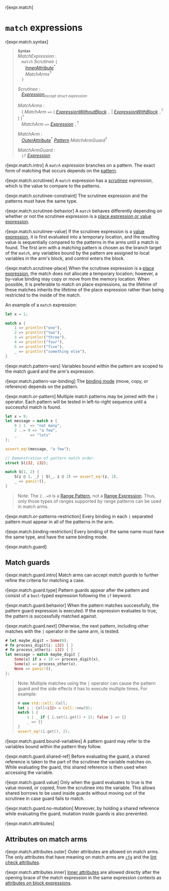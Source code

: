 r[expr.match]
# `match` expressions

r[expr.match.syntax]
> **<sup>Syntax</sup>**\
> _MatchExpression_ :\
> &nbsp;&nbsp; `match` _Scrutinee_ `{`\
> &nbsp;&nbsp; &nbsp;&nbsp; [_InnerAttribute_]<sup>\*</sup>\
> &nbsp;&nbsp; &nbsp;&nbsp; _MatchArms_<sup>?</sup>\
> &nbsp;&nbsp; `}`
>
>_Scrutinee_ :\
> &nbsp;&nbsp; [_Expression_]<sub>_except struct expression_</sub>
>
> _MatchArms_ :\
> &nbsp;&nbsp; ( _MatchArm_ `=>`
>                             ( [_ExpressionWithoutBlock_][_Expression_] `,`
>                             | [_ExpressionWithBlock_][_Expression_] `,`<sup>?</sup> )
>                           )<sup>\*</sup>\
> &nbsp;&nbsp; _MatchArm_ `=>` [_Expression_] `,`<sup>?</sup>
>
> _MatchArm_ :\
> &nbsp;&nbsp; [_OuterAttribute_]<sup>\*</sup> [_Pattern_] _MatchArmGuard_<sup>?</sup>
>
> _MatchArmGuard_ :\
> &nbsp;&nbsp; `if` [_Expression_]

r[expr.match.intro]
A *`match` expression* branches on a pattern.
The exact form of matching that occurs depends on the [pattern].

r[expr.match.scrutinee]
A `match` expression has a *[scrutinee] expression*, which is the value to compare to the patterns.

r[expr.match.scrutinee-constraint]
The scrutinee expression and the patterns must have the same type.

r[expr.match.scrutinee-behavior]
A `match` behaves differently depending on whether or not the scrutinee expression is a [place expression or value expression][place expression].

r[expr.match.scrutinee-value]
If the scrutinee expression is a [value expression], it is first evaluated into a temporary location, and the resulting value is sequentially compared to the patterns in the arms until a match is found.
The first arm with a matching pattern is chosen as the branch target of the `match`, any variables bound by the pattern are assigned to local variables in the arm's block, and control enters the block.

r[expr.match.scrutinee-place]
When the scrutinee expression is a [place expression], the match does not allocate a temporary location;
however, a by-value binding may copy or move from the memory location.
When possible, it is preferable to match on place expressions, as the lifetime of these matches inherits the lifetime of the place expression rather than being restricted to the inside of the match.

An example of a `match` expression:

```rust
let x = 1;

match x {
    1 => println!("one"),
    2 => println!("two"),
    3 => println!("three"),
    4 => println!("four"),
    5 => println!("five"),
    _ => println!("something else"),
}
```

r[expr.match.pattern-vars]
Variables bound within the pattern are scoped to the match guard and the arm's expression.

r[expr.match.pattern-var-binding]
The [binding mode] (move, copy, or reference) depends on the pattern.

r[expr.match.or-pattern]
Multiple match patterns may be joined with the `|` operator.
Each pattern will be tested in left-to-right sequence until a successful match is found.

```rust
let x = 9;
let message = match x {
    0 | 1  => "not many",
    2 ..= 9 => "a few",
    _      => "lots"
};

assert_eq!(message, "a few");

// Demonstration of pattern match order.
struct S(i32, i32);

match S(1, 2) {
    S(z @ 1, _) | S(_, z @ 2) => assert_eq!(z, 1),
    _ => panic!(),
}
```

> Note: The `2..=9` is a [Range Pattern], not a [Range Expression].
> Thus, only those types of ranges supported by range patterns can be used in match arms.

r[expr.match.or-patterns-restriction]
Every binding in each `|` separated pattern must appear in all of the patterns in the arm.

r[expr.match.binding-restriction]
Every binding of the same name must have the same type, and have the same binding mode.

r[expr.match.guard]
## Match guards

r[expr.match.guard.intro]
Match arms can accept _match guards_ to further refine the criteria for matching a case.

r[expr.match.guard.type]
Pattern guards appear after the pattern and consist of a `bool`-typed expression following the `if` keyword.

r[expr.match.guard.behavior]
When the pattern matches successfully, the pattern guard expression is executed.
If the expression evaluates to true, the pattern is successfully matched against.

r[expr.match.guard.next]
Otherwise, the next pattern, including other matches with the `|` operator in the same arm, is tested.

```rust
# let maybe_digit = Some(0);
# fn process_digit(i: i32) { }
# fn process_other(i: i32) { }
let message = match maybe_digit {
    Some(x) if x < 10 => process_digit(x),
    Some(x) => process_other(x),
    None => panic!(),
};
```

> Note: Multiple matches using the `|` operator can cause the pattern guard and the side effects it has to execute multiple times.
> For example:
>
> ```rust
> # use std::cell::Cell;
> let i : Cell<i32> = Cell::new(0);
> match 1 {
>     1 | _ if { i.set(i.get() + 1); false } => {}
>     _ => {}
> }
> assert_eq!(i.get(), 2);
> ```

r[expr.match.guard.bound-variables]
A pattern guard may refer to the variables bound within the pattern they follow.

r[expr.match.guard.shared-ref]
Before evaluating the guard, a shared reference is taken to the part of the scrutinee the variable matches on.
While evaluating the guard, this shared reference is then used when accessing the variable.

r[expr.match.guard.value]
Only when the guard evaluates to true is the value moved, or copied, from the scrutinee into the variable.
This allows shared borrows to be used inside guards without moving out of the scrutinee in case guard fails to match.

r[expr.match.guard.no-mutation]
Moreover, by holding a shared reference while evaluating the guard, mutation inside guards is also prevented.

r[expr.match.attributes]
## Attributes on match arms

r[expr.match.attributes.outer]
Outer attributes are allowed on match arms.
The only attributes that have meaning on match arms are [`cfg`] and the [lint check attributes].

r[expr.match.attributes.inner]
[Inner attributes] are allowed directly after the opening brace of the match expression in the same expression contexts as [attributes on block expressions].

[_Expression_]: ../expressions.md
[place expression]: ../expressions.md#place-expressions-and-value-expressions
[value expression]: ../expressions.md#place-expressions-and-value-expressions
[_InnerAttribute_]: ../attributes.md
[_OuterAttribute_]: ../attributes.md
[`cfg`]: ../conditional-compilation.md
[lint check attributes]: ../attributes/diagnostics.md#lint-check-attributes
[Range Expression]: range-expr.md

[_Pattern_]: ../patterns.md
[pattern]: ../patterns.md
[Inner attributes]: ../attributes.md
[Range Pattern]: ../patterns.md#range-patterns
[attributes on block expressions]: block-expr.md#attributes-on-block-expressions
[binding mode]: ../patterns.md#binding-modes
[scrutinee]: ../glossary.md#scrutinee
